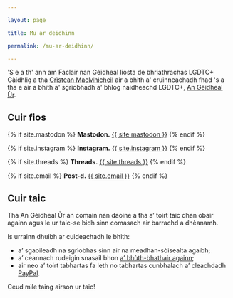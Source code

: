 ```yaml
---

layout: page

title: Mu ar deidhinn

permalink: /mu-ar-deidhinn/

---
```


'S e a th' ann am Faclair nan Gèidheal liosta de bhriathrachas LGDTC+ Gàidhlig a tha <a href="https://abairthusa.scot/@angeidheal" target="_blank">Crìstean MacMhìcheil</a> air a bhith a' cruinneachadh fhad 's a tha e air a bhith a' sgrìobhadh a' bhlog naidheachd LGDTC+, <a href="https://angeidhealur.scot" target="_blank">An Gèidheal Ùr</a>. 

## Cuir fios

{% if site.mastodon %}
**Mastodon.** <a rel="me" href="{{ site.mastodon }}" target="_blank">{{ site.mastodon }}</a>
{% endif %}

{% if site.instagram %}
**Instagram.** <a rel="me" href="{{ site.instagram }}" target="_blank">{{ site.instagram }}</a>
{% endif %}

{% if site.threads %}
**Threads.** <a rel="me" href="{{ site.threads }}" target="_blank">{{ site.threads }}</a>
{% endif %}

{% if site.email %}
**Post-d.** <a href="mailto:{{ site.email }}">{{ site.email }}</a>
{% endif %}

## Cuir taic

Tha An Gèidheal Ùr an comain nan daoine a tha a’ toirt taic dhan obair againn agus le ur taic-se bidh sinn comasach air barrachd a dhèanamh.

Is urrainn dhuibh ar cuideachadh le bhith:

- a’ sgaoileadh na sgrìobhas sinn air na meadhan-sòisealta agaibh;
- a’ ceannach rudeigin snasail bhon <a href="https://angeidhealur.myspreadshop.co.uk/" target="_blank">a’ bhùth-bhathair againn</a>;
- air neo a’ toirt tabhartas fa leth no tabhartas cunbhalach a’ cleachdadh <a href="https://www.paypal.com/donate/?hosted_button_id=33K2N9HRBJ4QS" target="_blank">PayPal</a>.

Ceud mìle taing airson ur taic!